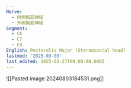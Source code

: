 ```yaml
---
Nerve:
  - 内側胸筋神経
  - 外側胸筋神経
Segment:
  - C6
  - C7
  - C8
English: Pectoralis Major (Sternocostal head)
lastmod: '2025-03-03'
last_edited: 2025-02-27T00:00:00.000Z
---
```


![[Pasted image 20240803184531.png]]
